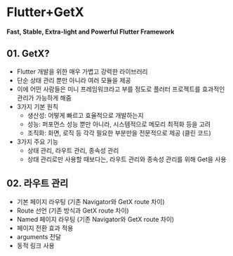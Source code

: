 # Flutter+GetX
**Fast, Stable, Extra-light and Powerful Flutter Framework**

## 01. GetX?
- Flutter 개발을 위한 매우 가볍고 강력한 라이브러리
- 단순 상태 관리 뿐만 아니라 여러 모듈을 제공
- 이에 어떤 사람들은 미니 프레임워크라고 부를 정도로 플러터 프로젝트를 효과적인 관리가 가능하게 해줌
- 3가지 기본 원칙
    - 생산성: 어떻게 빠르고 효율적으로 개발하는지
    - 성능: 퍼포먼스 성능 뿐만 아니라, 시스템적으로 메모리 최적화 등을 고려
    - 조직화: 화면, 로직 등 각각 필요한 부분만을 전문적으로 제공 (클린 코드)
- 3가지 주요 기능
    - 상태 관리, 라우트 관리, 종속성 관리
    - 상태 관리로만 사용할 때보다는, 라우트 관리와 종속성 관리를 위해 Get을 사용

## 02. 라우트 관리
- 기본 페이지 라우팅 (기존 Navigator와 GetX route 차이)
- Route 선언 (기존 방식과 GetX route 차이)
- Named 페이지 라우팅 (기존 Navigator와 GetX route 차이)
- 페이지 전환 효과 적용
- arguments 전달
- 동적 링크 사용
